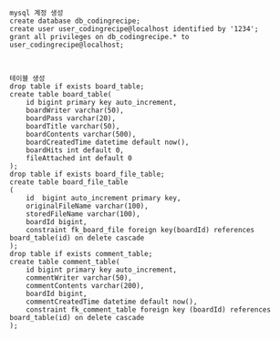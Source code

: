     mysql 계정 생성
    create database db_codingrecipe;
    create user user_codingrecipe@localhost identified by '1234';
    grant all privileges on db_codingrecipe.* to user_codingrecipe@localhost;
    
    
    
    테이블 생성
    drop table if exists board_table;
    create table board_table(
        id bigint primary key auto_increment,
        boardWriter varchar(50),
        boardPass varchar(20),
        boardTitle varchar(50),
        boardContents varchar(500),
        boardCreatedTime datetime default now(),
        boardHits int default 0,
        fileAttached int default 0
    );
    drop table if exists board_file_table;
    create table board_file_table
    (
        id	bigint auto_increment primary key,
        originalFileName varchar(100),
        storedFileName varchar(100),
        boardId bigint,
        constraint fk_board_file foreign key(boardId) references board_table(id) on delete cascade
    );
    drop table if exists comment_table;
    create table comment_table(
        id bigint primary key auto_increment,
        commentWriter varchar(50),
        commentContents varchar(200),
        boardId bigint,
        commentCreatedTime datetime default now(),
        constraint fk_comment_table foreign key (boardId) references board_table(id) on delete cascade
    );
